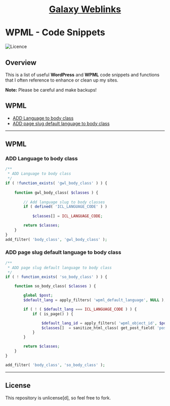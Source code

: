<div align="center"><h1><a href="https://www.galaxyweblinks.com/" target="_blank">Galaxy Weblinks</a></h1></div>

# WPML - Code Snippets

![Licence](https://img.shields.io/badge/Unlicense-red)

## Overview

This is a list of useful **WordPress** and **WPML** code snippets and functions that I often reference to enhance or clean up my sites. 

**Note:** Please be careful and make backups!

## WPML

- [ADD Language to body class](#add-language-to-body-class)
- [ADD page slug default language to body class](#add-page-slug-default-language-to-body-class.php)

---

## WPML

### ADD Language to body class

```php
/**
 * ADD Language to body class
 */
if ( !function_exists( 'gwl_body_class' ) ) {
	
	function gwl_body_class( $classes ) {
		
		// Add language slug to body classes
		if ( defined( 'ICL_LANGUAGE_CODE' ) )
			
			$classes[] = ICL_LANGUAGE_CODE;

		return $classes;
	}
}
add_filter( 'body_class', 'gwl_body_class' );
```

### ADD page slug default language to body class

```php
/**
 * ADD page slug default language to body class
 */
if ( ! function_exists( 'so_body_class' ) ) {

	function so_body_class( $classes ) {

		global $post;
		$default_lang = apply_filters( 'wpml_default_language', NULL );

		if ( ! ( $default_lang === ICL_LANGUAGE_CODE ) ) {
			if ( is_page() ) {

				$default_lang_id = apply_filters( 'wpml_object_id', $post->ID, 'page', TRUE, $default_lang );
				$classes[]  = sanitize_html_class( get_post_field( 'post_name', $default_lang_id ) );
			}
		}

		return $classes;
	}
}

add_filter( 'body_class', 'so_body_class' );
```

---

## License

This repository is unlicense[d], so feel free to fork.
